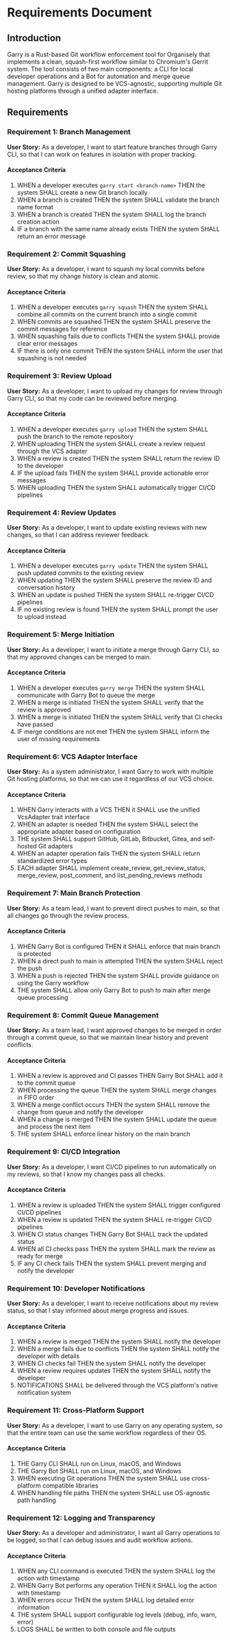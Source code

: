 # Requirements Document

## Introduction

Garry is a Rust-based Git workflow enforcement tool for Organisely that implements a clean, squash-first workflow similar to Chromium's Gerrit system. The tool consists of two main components: a CLI for local developer operations and a Bot for automation and merge queue management. Garry is designed to be VCS-agnostic, supporting multiple Git hosting platforms through a unified adapter interface.

## Requirements

### Requirement 1: Branch Management

**User Story:** As a developer, I want to start feature branches through Garry CLI, so that I can work on features in isolation with proper tracking.

#### Acceptance Criteria

1. WHEN a developer executes `garry start <branch-name>` THEN the system SHALL create a new Git branch locally
2. WHEN a branch is created THEN the system SHALL validate the branch name format
3. WHEN a branch is created THEN the system SHALL log the branch creation action
4. IF a branch with the same name already exists THEN the system SHALL return an error message

### Requirement 2: Commit Squashing

**User Story:** As a developer, I want to squash my local commits before review, so that my change history is clean and atomic.

#### Acceptance Criteria

1. WHEN a developer executes `garry squash` THEN the system SHALL combine all commits on the current branch into a single commit
2. WHEN commits are squashed THEN the system SHALL preserve the commit messages for reference
3. WHEN squashing fails due to conflicts THEN the system SHALL provide clear error messages
4. IF there is only one commit THEN the system SHALL inform the user that squashing is not needed

### Requirement 3: Review Upload

**User Story:** As a developer, I want to upload my changes for review through Garry CLI, so that my code can be reviewed before merging.

#### Acceptance Criteria

1. WHEN a developer executes `garry upload` THEN the system SHALL push the branch to the remote repository
2. WHEN uploading THEN the system SHALL create a review request through the VCS adapter
3. WHEN a review is created THEN the system SHALL return the review ID to the developer
4. IF the upload fails THEN the system SHALL provide actionable error messages
5. WHEN uploading THEN the system SHALL automatically trigger CI/CD pipelines

### Requirement 4: Review Updates

**User Story:** As a developer, I want to update existing reviews with new changes, so that I can address reviewer feedback.

#### Acceptance Criteria

1. WHEN a developer executes `garry update` THEN the system SHALL push updated commits to the existing review
2. WHEN updating THEN the system SHALL preserve the review ID and conversation history
3. WHEN an update is pushed THEN the system SHALL re-trigger CI/CD pipelines
4. IF no existing review is found THEN the system SHALL prompt the user to upload instead

### Requirement 5: Merge Initiation

**User Story:** As a developer, I want to initiate a merge through Garry CLI, so that my approved changes can be merged to main.

#### Acceptance Criteria

1. WHEN a developer executes `garry merge` THEN the system SHALL communicate with Garry Bot to queue the merge
2. WHEN a merge is initiated THEN the system SHALL verify that the review is approved
3. WHEN a merge is initiated THEN the system SHALL verify that CI checks have passed
4. IF merge conditions are not met THEN the system SHALL inform the user of missing requirements

### Requirement 6: VCS Adapter Interface

**User Story:** As a system administrator, I want Garry to work with multiple Git hosting platforms, so that we can use it regardless of our VCS choice.

#### Acceptance Criteria

1. WHEN Garry interacts with a VCS THEN it SHALL use the unified VcsAdapter trait interface
2. WHEN an adapter is needed THEN the system SHALL select the appropriate adapter based on configuration
3. THE system SHALL support GitHub, GitLab, Bitbucket, Gitea, and self-hosted Git adapters
4. WHEN an adapter operation fails THEN the system SHALL return standardized error types
5. EACH adapter SHALL implement create_review, get_review_status, merge_review, post_comment, and list_pending_reviews methods

### Requirement 7: Main Branch Protection

**User Story:** As a team lead, I want to prevent direct pushes to main, so that all changes go through the review process.

#### Acceptance Criteria

1. WHEN Garry Bot is configured THEN it SHALL enforce that main branch is protected
2. WHEN a direct push to main is attempted THEN the system SHALL reject the push
3. WHEN a push is rejected THEN the system SHALL provide guidance on using the Garry workflow
4. THE system SHALL allow only Garry Bot to push to main after merge queue processing

### Requirement 8: Commit Queue Management

**User Story:** As a team lead, I want approved changes to be merged in order through a commit queue, so that we maintain linear history and prevent conflicts.

#### Acceptance Criteria

1. WHEN a review is approved and CI passes THEN Garry Bot SHALL add it to the commit queue
2. WHEN processing the queue THEN the system SHALL merge changes in FIFO order
3. WHEN a merge conflict occurs THEN the system SHALL remove the change from queue and notify the developer
4. WHEN a change is merged THEN the system SHALL update the queue and process the next item
5. THE system SHALL enforce linear history on the main branch

### Requirement 9: CI/CD Integration

**User Story:** As a developer, I want CI/CD pipelines to run automatically on my reviews, so that I know my changes pass all checks.

#### Acceptance Criteria

1. WHEN a review is uploaded THEN the system SHALL trigger configured CI/CD pipelines
2. WHEN a review is updated THEN the system SHALL re-trigger CI/CD pipelines
3. WHEN CI status changes THEN Garry Bot SHALL track the updated status
4. WHEN all CI checks pass THEN the system SHALL mark the review as ready for merge
5. IF any CI check fails THEN the system SHALL prevent merging and notify the developer

### Requirement 10: Developer Notifications

**User Story:** As a developer, I want to receive notifications about my review status, so that I stay informed about merge progress and issues.

#### Acceptance Criteria

1. WHEN a review is merged THEN the system SHALL notify the developer
2. WHEN a merge fails due to conflicts THEN the system SHALL notify the developer with details
3. WHEN CI checks fail THEN the system SHALL notify the developer
4. WHEN a review requires updates THEN the system SHALL notify the developer
5. NOTIFICATIONS SHALL be delivered through the VCS platform's native notification system

### Requirement 11: Cross-Platform Support

**User Story:** As a developer, I want to use Garry on any operating system, so that the entire team can use the same workflow regardless of their OS.

#### Acceptance Criteria

1. THE Garry CLI SHALL run on Linux, macOS, and Windows
2. THE Garry Bot SHALL run on Linux, macOS, and Windows
3. WHEN executing Git operations THEN the system SHALL use cross-platform compatible libraries
4. WHEN handling file paths THEN the system SHALL use OS-agnostic path handling

### Requirement 12: Logging and Transparency

**User Story:** As a developer and administrator, I want all Garry operations to be logged, so that I can debug issues and audit workflow actions.

#### Acceptance Criteria

1. WHEN any CLI command is executed THEN the system SHALL log the action with timestamp
2. WHEN Garry Bot performs any operation THEN it SHALL log the action with timestamp
3. WHEN errors occur THEN the system SHALL log detailed error information
4. THE system SHALL support configurable log levels (debug, info, warn, error)
5. LOGS SHALL be written to both console and file outputs
